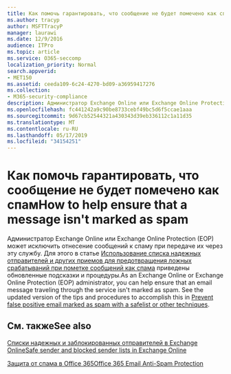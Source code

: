 ```yaml
---
title: Как помочь гарантировать, что сообщение не будет помечено как спам
ms.author: tracyp
author: MSFTTracyP
manager: laurawi
ms.date: 12/9/2016
audience: ITPro
ms.topic: article
ms.service: O365-seccomp
localization_priority: Normal
search.appverid:
- MET150
ms.assetid: ceeda109-6c24-4270-bd09-a36959417276
ms.collection:
- M365-security-compliance
description: Администратор Exchange Online или Exchange Online Protection (EOP) может исключить отнесение сообщений к спаму при передаче их через эту службу. Для этого в статье Использование списка надежных отправителей и других приемов для предотвращения ложных срабатываний при пометке сообщений как спама приведены обновленные подсказки и процедуры.
ms.openlocfilehash: fc441242a9c90be8733cebf49bc5d6f5ccae1aaa
ms.sourcegitcommit: 9d67cb52544321a430343d39eb336112c1a11d35
ms.translationtype: MT
ms.contentlocale: ru-RU
ms.lasthandoff: 05/17/2019
ms.locfileid: "34154251"
---
```

# <a name="how-to-help-ensure-that-a-message-isnt-marked-as-spam"></a><span data-ttu-id="15406-104">Как помочь гарантировать, что сообщение не будет помечено как спам</span><span class="sxs-lookup"><span data-stu-id="15406-104">How to help ensure that a message isn't marked as spam</span></span>

<span data-ttu-id="15406-p102">Администратор Exchange Online или Exchange Online Protection (EOP) может исключить отнесение сообщений к спаму при передаче их через эту службу. Для этого в статье [Использование списка надежных отправителей и других приемов для предотвращения ложных срабатываний при пометке сообщений как спама](https://go.microsoft.com/fwlink/p/?LinkID=534224) приведены обновленные подсказки и процедуры.</span><span class="sxs-lookup"><span data-stu-id="15406-p102">As an Exchange Online or Exchange Online Protection (EOP) administrator, you can help ensure that an email message traveling through the service isn't marked as spam. See the updated version of the tips and procedures to accomplish this in [Prevent false positive email marked as spam with a safelist or other techniques](https://go.microsoft.com/fwlink/p/?LinkID=534224).</span></span> 
  
## <a name="see-also"></a><span data-ttu-id="15406-107">См. также</span><span class="sxs-lookup"><span data-stu-id="15406-107">See also</span></span>

[<span data-ttu-id="15406-108">Списки надежных и заблокированных отправителей в Exchange Online</span><span class="sxs-lookup"><span data-stu-id="15406-108">Safe sender and blocked sender lists in Exchange Online</span></span>](safe-sender-and-blocked-sender-lists-faq.md)

[<span data-ttu-id="15406-109">Защита от спама в Office 365</span><span class="sxs-lookup"><span data-stu-id="15406-109">Office 365 Email Anti-Spam Protection</span></span>](https://support.office.com/article/Office-365-Email-Anti-Spam-Protection-6a601501-a6a8-4559-b2e7-56b59c96a586)

